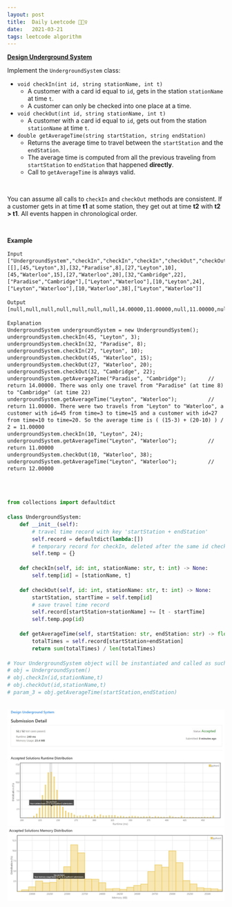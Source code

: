 ```yaml
---
layout: post
title:  Daily Leetcode 🙋🏻‍♀️
date:   2021-03-21
tags: leetcode algorithm 
---
```


<b><a href='https://leetcode.com/explore/challenge/card/march-leetcoding-challenge-2021/590/week-3-march-15th-march-21st/3678/' target='_blank'> Design Underground System </a></b>

Implement the ```UndergroundSystem``` class:

* ```void checkIn(int id, string stationName, int t)```
  * A customer with a card id equal to ```id```, gets in the station ```stationName``` at time ```t```.
  * A customer can only be checked into one place at a time.
* ```void checkOut(int id, string stationName, int t)```
  * A customer with a card id equal to ```id```, gets out from the station ```stationName``` at time ```t```.
* ```double getAverageTime(string startStation, string endStation)```
  * Returns the average time to travel between the ```startStation``` and the ```endStation```.
  * The average time is computed from all the previous traveling from ```startStation``` to ```endStation``` that happened **directly**.
  * Call to ```getAverageTime``` is always valid.
<br>

You can assume all calls to ```checkIn``` and ```checkOut``` methods are consistent. If a customer gets in at time **t1** at some station, they get out at time **t2** with **t2 > t1**. All events happen in chronological order.

<br>

<b>Example</b>
<br>
```
Input
["UndergroundSystem","checkIn","checkIn","checkIn","checkOut","checkOut","checkOut","getAverageTime","getAverageTime","checkIn","getAverageTime","checkOut","getAverageTime"]
[[],[45,"Leyton",3],[32,"Paradise",8],[27,"Leyton",10],[45,"Waterloo",15],[27,"Waterloo",20],[32,"Cambridge",22],["Paradise","Cambridge"],["Leyton","Waterloo"],[10,"Leyton",24],["Leyton","Waterloo"],[10,"Waterloo",38],["Leyton","Waterloo"]]

Output
[null,null,null,null,null,null,null,14.00000,11.00000,null,11.00000,null,12.00000]

Explanation
UndergroundSystem undergroundSystem = new UndergroundSystem();
undergroundSystem.checkIn(45, "Leyton", 3);
undergroundSystem.checkIn(32, "Paradise", 8);
undergroundSystem.checkIn(27, "Leyton", 10);
undergroundSystem.checkOut(45, "Waterloo", 15);
undergroundSystem.checkOut(27, "Waterloo", 20);
undergroundSystem.checkOut(32, "Cambridge", 22);
undergroundSystem.getAverageTime("Paradise", "Cambridge");       // return 14.00000. There was only one travel from "Paradise" (at time 8) to "Cambridge" (at time 22)
undergroundSystem.getAverageTime("Leyton", "Waterloo");          // return 11.00000. There were two travels from "Leyton" to "Waterloo", a customer with id=45 from time=3 to time=15 and a customer with id=27 from time=10 to time=20. So the average time is ( (15-3) + (20-10) ) / 2 = 11.00000
undergroundSystem.checkIn(10, "Leyton", 24);
undergroundSystem.getAverageTime("Leyton", "Waterloo");          // return 11.00000
undergroundSystem.checkOut(10, "Waterloo", 38);
undergroundSystem.getAverageTime("Leyton", "Waterloo");          // return 12.00000
```

<br>
<br>

```python
from collections import defaultdict 

class UndergroundSystem:
    def __init__(self):
        # travel time record with key 'startStation + endStation'
        self.record = defaultdict(lambda:[])
        # temporary record for checkIn, deleted after the same id checkOut 
        self.temp = {}
        
    def checkIn(self, id: int, stationName: str, t: int) -> None:
        self.temp[id] = [stationName, t]
        
    def checkOut(self, id: int, stationName: str, t: int) -> None:
        startStation, startTime = self.temp[id]
        # save travel time record 
        self.record[startStation+stationName] += [t - startTime] 
        self.temp.pop(id)
        
    def getAverageTime(self, startStation: str, endStation: str) -> float:
        totalTimes = self.record[startStation+endStation]
        return sum(totalTimes) / len(totalTimes)

# Your UndergroundSystem object will be instantiated and called as such:
# obj = UndergroundSystem()
# obj.checkIn(id,stationName,t)
# obj.checkOut(id,stationName,t)
# param_3 = obj.getAverageTime(startStation,endStation)
```

<br>
<img src="https://github.com/yeounyi/yeounyi.github.io/blob/master/assets/img/0321.JPG?raw=true">
<img src="https://github.com/yeounyi/yeounyi.github.io/blob/master/assets/img/0321(2).JPG?raw=true">
<br>

